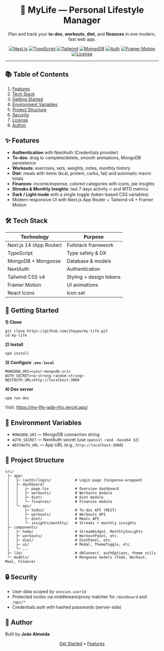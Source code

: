 <div align="center">
  <h1>🌱 MyLife — Personal Lifestyle Manager</h1>
  <p>Plan and track your <strong>to-dos</strong>, <strong>workouts</strong>, <strong>diet</strong>, and <strong>finances</strong> in one modern, fast web app.</p>

  <!-- Badges (edit links as needed) -->
  <p>
    <a href="#"><img alt="Next.js" src="https://img.shields.io/badge/Next.js-14-black?logo=nextdotjs"></a>
    <a href="#"><img alt="TypeScript" src="https://img.shields.io/badge/TypeScript-5-3178C6?logo=typescript&logoColor=white"></a>
    <a href="#"><img alt="Tailwind" src="https://img.shields.io/badge/Tailwind%20CSS-v4-06B6D4?logo=tailwindcss&logoColor=white"></a>
    <a href="#"><img alt="MongoDB" src="https://img.shields.io/badge/MongoDB-Mongoose-47A248?logo=mongodb&logoColor=white"></a>
    <a href="#"><img alt="Auth" src="https://img.shields.io/badge/NextAuth-Credentials-000000?logo=auth0&logoColor=white"></a>
    <a href="#"><img alt="Framer Motion" src="https://img.shields.io/badge/Framer%20Motion-UI%20Animations-0055FF?logo=framer&logoColor=white"></a>
    <a href="#"><img alt="License" src="https://img.shields.io/badge/License-Personal-green"></a>
  </p>

</div>

<hr/>

<!-- TOC -->
<h2 id="table-of-contents">📚 Table of Contents</h2>
<ol>
  <li><a href="#features">Features</a></li>
  <li><a href="#stack">Tech Stack</a></li>
  <li><a href="#getting-started">Getting Started</a></li>
  <li><a href="#environment">Environment Variables</a></li>
  <li><a href="#project-structure">Project Structure</a></li>
  <li><a href="#security">Security</a></li>
  <li><a href="#license">License</a></li>
  <li><a href="#author">Author</a></li>
</ol>

<!-- Features -->
<h2 id="features">✨ Features</h2>
<ul>
  <li><strong>Authentication</strong> with NextAuth (Credentials provider)</li>
  <li><strong>To-dos</strong>: drag to complete/delete, smooth animations, MongoDB persistence</li>
  <li><strong>Workouts</strong>: exercises, sets, weights, notes, monthly history</li>
  <li><strong>Diet</strong>: meals with items (kcal, protein, carbs, fat) and automatic macro totals</li>
  <li><strong>Finances</strong>: income/expense, colored categories with icons, pie insights</li>
  <li><strong>Streaks & Monthly Insights</strong>: last 7 days activity 🔥 and MTD metrics</li>
  <li><strong>Dark / Light mode</strong> with a single toggle (token-based CSS variables)</li>
  <li>Modern responsive UI with Next.js App Router + Tailwind v4 + Framer Motion</li>
</ul>

<!-- Stack -->
<h2 id="stack">🛠️ Tech Stack</h2>
<table>
  <thead>
    <tr><th>Technology</th><th>Purpose</th></tr>
  </thead>
  <tbody>
    <tr><td>Next.js 14 (App Router)</td><td>Fullstack framework</td></tr>
    <tr><td>TypeScript</td><td>Type safety & DX</td></tr>
    <tr><td>MongoDB + Mongoose</td><td>Database & models</td></tr>
    <tr><td>NextAuth</td><td>Authentication</td></tr>
    <tr><td>Tailwind CSS v4</td><td>Styling + design tokens</td></tr>
    <tr><td>Framer Motion</td><td>UI animations</td></tr>
    <tr><td>React Icons</td><td>Icon set</td></tr>
  </tbody>
</table>

<!-- Getting Started -->
<h2 id="getting-started">🚀 Getting Started</h2>

<p><strong>1) Clone</strong></p>
<pre><code>git clone https://github.com/jheype/my-life.git
cd my-life
</code></pre>

<p><strong>2) Install</strong></p>
<pre><code>npm install
</code></pre>

<p><strong>3) Configure <code>.env.local</code></strong></p>
<pre><code>MONGODB_URI=&lt;your-mongodb-uri&gt;
AUTH_SECRET=&lt;a-strong-random-string&gt;
NEXTAUTH_URL=http://localhost:3000
</code></pre>

<p><strong>4) Dev server</strong></p>
<pre><code>npm run dev
</code></pre>

<p>Visit: <a href="https://my-life-jade-rho.vercel.app/ target="_blank" rel="noopener">https://my-life-jade-rho.vercel.app/</a></p>

<!-- Environment -->
<h2 id="environment">🔧 Environment Variables</h2>
<ul>
  <li><code>MONGODB_URI</code> — MongoDB connection string</li>
  <li><code>AUTH_SECRET</code> — NextAuth secret (use <code>openssl rand -base64 32</code>)</li>
  <li><code>NEXTAUTH_URL</code> — App URL (e.g., <code>http://localhost:3000</code>)</li>
</ul>

<!-- Structure -->
<h2 id="project-structure">🧱 Project Structure</h2>
<pre><code>src/
 ├─ app/
 │   ├─ (auth)/login/           # Login page (Suspense-wrapped)
 │   ├─ dashboard/
 │   │   ├─ page.tsx            # Overview dashboard
 │   │   ├─ workouts/           # Workouts module
 │   │   ├─ diet/               # Diet module
 │   │   └─ finances/           # Finances module
 │   └─ api/
 │       ├─ todos/              # To-dos API (REST)
 │       ├─ workouts/           # Workouts API
 │       ├─ diet/               # Meals API
 │       └─ insights/monthly/   # Streaks + monthly insights
 ├─ components/
 │   ├─ home/                   # StreakWidget, MonthlyInsights
 │   ├─ workouts/               # WorkoutPanel, etc.
 │   ├─ diet/                   # DietPanel, etc.
 │   ├─ ui/                     # Modal, ThemeToggle, etc.
 │   └─ ... 
 ├─ lib/                        # dbConnect, authOptions, theme utils
 └─ models/                     # Mongoose models (Todo, Workout, Meal, Finance)
</code></pre>

<!-- Security -->
<h2 id="security">🔒 Security</h2>
<ul>
  <li>User data scoped by <code>session.userId</code></li>
  <li>Protected routes via middleware/proxy matcher for <code>/dashboard</code> and <code>/api/*</code></li>
  <li>Credentials auth with hashed passwords (server-side)</li>
</ul>

<!-- Author -->
<h2 id="author">🤝 Author</h2>
<p>
  Built by <strong>João Almeida</strong><br/>
</p>

<!-- Quick Links -->
<p align="center">
  <a href="#getting-started">Get Started</a> •
  <a href="#features">Features</a> 
</p>